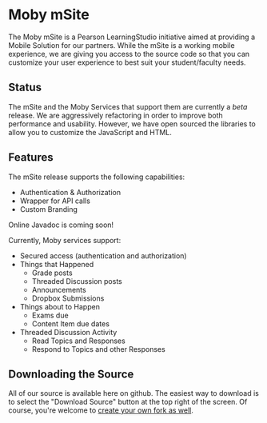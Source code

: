 Moby mSite
================

The Moby mSite is a Pearson LearningStudio initiative aimed at providing a Mobile Solution
for our partners.  While the mSite is a working mobile experience, we are giving you access
to the source code so that you can customize your user experience to best suit your
student/faculty needs.


Status
------
The mSite and the Moby Services that support them are currently a *beta* release.   We are 
aggressively refactoring in order to improve both performance and usability.  However, we
have open sourced the libraries to allow you to customize the JavaScript and HTML.


Features
--------
The mSite release supports the following capabilities:

- Authentication & Authorization
- Wrapper for API calls
- Custom Branding

Online Javadoc is coming soon! 

[msite-js]: http://integration.ecollege.com/developers/msite-js/index.html 


Currently, Moby services support:

- Secured access (authentication and authorization)
- Things that Happened
   - Grade posts
   - Threaded Discussion posts
   - Announcements
   - Dropbox Submissions
- Things about to Happen
   - Exams due
   - Content Item due dates
- Threaded Discussion Activity
   - Read Topics and Responses
   - Respond to Topics and other Responses


Downloading the Source
----------------------

All of our source is available here on github.  The easiest way to download is to select the "Download Source" 
button at the top right of the screen.  Of course, you're welcome to [create your own fork as well][fork-help].

[fork-help]: http://help.github.com/forking/

